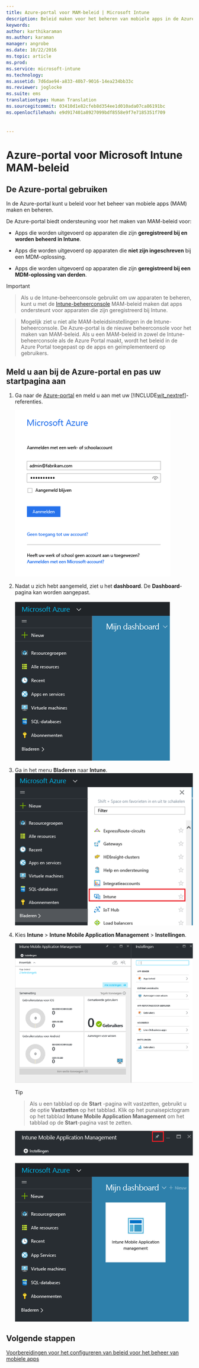 ```yaml
---
title: Azure-portal voor MAM-beleid | Microsoft Intune
description: Beleid maken voor het beheren van mobiele apps in de Azure Portal. De beleidsregels die u hier maakt kunnen worden toegepast op apparaten met of zonder inschrijving bij Intune.
keywords: 
author: karthikaraman
ms.author: karaman
manager: angrobe
ms.date: 10/22/2016
ms.topic: article
ms.prod: 
ms.service: microsoft-intune
ms.technology: 
ms.assetid: 7d6dae94-a833-40b7-9016-14ea234bb33c
ms.reviewer: joglocke
ms.suite: ems
translationtype: Human Translation
ms.sourcegitcommit: 03410d1e82cfeb8d354ee1d010ada07ca86191bc
ms.openlocfilehash: e9d917401a8927099bdf8558e9f7e7185351f709


---
```


# <a name="azure-portal-for-microsoft-intune-mam-policies"></a>Azure-portal voor Microsoft Intune MAM-beleid

## <a name="use-the-azure-portal"></a>De Azure-portal gebruiken
In de Azure-portal kunt u beleid voor het beheer van mobiele apps (MAM) maken en beheren.

De Azure-portal biedt ondersteuning voor het maken van MAM-beleid voor:
- Apps die worden uitgevoerd op apparaten die zijn **geregistreerd bij en worden beheerd in Intune**.

- Apps die worden uitgevoerd op apparaten die **niet zijn ingeschreven** bij een MDM-oplossing.
- Apps die worden uitgevoerd op apparaten die zijn **geregistreerd bij een MDM-oplossing van derden**.

>[!IMPORTANT]


> Als u de Intune-beheerconsole gebruikt om uw apparaten te beheren, kunt u met de [Intune-beheerconsole](configure-and-deploy-mobile-application-management-policies-in-the-microsoft-intune-console.md) MAM-beleid maken dat apps ondersteunt voor apparaten die zijn geregistreerd bij Intune.

> Mogelijk ziet u niet alle MAM-beleidsinstellingen in de Intune-beheerconsole. De Azure-portal is de nieuwe beheerconsole voor het maken van MAM-beleid. Als u een MAM-beleid in zowel de Intune-beheerconsole als de Azure Portal maakt, wordt het beleid in de Azure Portal toegepast op de apps en geïmplementeerd op gebruikers.


## <a name="sign-in-to-the-azure-portal-and-customize-your-start-page"></a>Meld u aan bij de Azure-portal en pas uw startpagina aan

1.  Ga naar de [Azure-portal](https://portal.azure.com) en meld u aan met uw [!INCLUDE[wit_nextref](../includes/wit_nextref_md.md)]-referenties.

    ![Schermopname van de aanmeldpagina van de Azure-portal](../media/AppManagement/AzurePortal_MAMSigninPage.png)

2.  Nadat u zich hebt aangemeld, ziet u het **dashboard**. De **Dashboard**-pagina kan worden aangepast.

    ![Schermopname van het dashboard van de Azure-portal](../media/AppManagement/AzurePortal_MAMStartboard_NoMAM.png)

3.  Ga in het menu **Bladeren** naar **Intune**.![Schermopname van het menu Bladeren waarin Intune is gemarkeerd](../media/AppManagement/AzurePortal_MAM_Browse_Intune.png)

4.  Kies **Intune** > **Intune Mobile Application Management** > **Instellingen**.

    ![Schermafbeelding van het tabblad Intune Mobile Application Management](../media/AppManagement/AzurePortal_MAM_Mainblade.png)

    > [!TIP]

    > Als u een tabblad op de **Start** -pagina wilt vastzetten, gebruikt u de optie **Vastzetten** op het tabblad. Klik op het punaisepictogram op het tabblad **Intune Mobile Application Management** om het tabblad op de **Start**-pagina vast te zetten.

    ![Schermopname van het tabblad Intune Mobile Application Management waarop het pictogram Vastmaken is gemarkeerd](../media/AppManagement/AzurePortal_MAM_PinBladeAction.png)

    ![Schermopname van het dashboard met de vastgemaakte Intune-tegel](../media/AppManagement/AzurePortal_MAM_Startboard_withMAM.png)
## <a name="next-steps"></a>Volgende stappen
[Voorbereidingen voor het configureren van beleid voor het beheer van mobiele apps](get-ready-to-configure-mobile-app-management-policies-with-microsoft-intune.md)



<!--HONumber=Nov16_HO2-->



